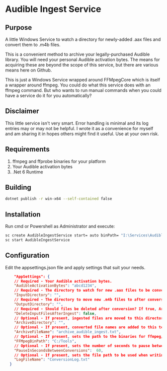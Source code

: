 # Audible Ingest Service

## Purpose

A little Windows Service to watch a directory for newly-added .aax files and convert them to .m4b files.

This is a convenient method to archive your legally-purchased Audible library. You will need your personal Audible activation bytes. The means for acquiring these are beyond the scope of this service, but there are various means here on Github.

This is just a Windows Service wrapped around FFMpegCore which is itself a wrapper around ffmpeg. You could do what this service does with an ffmpeg command. But who wants to run manual commands when you could have a service do it for you automatically?

## Disclaimer

This little service isn't very smart. Error handling is minimal and its log entries may or may not be helpful. I wrote it as a convenience for myself and am sharing it in hopes others might find it useful. Use at your own risk.

## Requirements

1. ffmpeg and ffprobe binaries for your platform
2. Your Audible activation bytes
3. .Net 6 Runtime

## Building

```bash
dotnet publish -r win-x64 --self-contained false
```

## Installation

Run cmd or Powershell as Administrator and execute:

```bash
sc create AudibleIngestService start= auto binPath= "I:\Services\AudibleIngestService\AudibleIngestService.exe" DisplayName= "Audible Ingest Service"
sc start AudibleIngestService
```

## Configuration

Edit the appsettings.json file and apply settings that suit your needs.

```json
    "AppSettings": {
    // Required - Your Audible activation bytes. 
    "AudibleActivationBytes": "abcd1234",
    // Required - The directory to watch for new .aax files to be converted.
    "InputDirectory": "",
    // Required - The directory to move new .m4b files to after conversion.
    "OutputDirectory": "",
    // Required - Should files be deleted after conversion? If true, ArchiveDirectory is ignored.
    "DeleteInputFilesAfterIngest": false,
    // Optional - If present, ingested files are moved to this directory after conversion.
    "ArchiveDirectory": "",
    // Optional - If present, converted file names are added to this text file. If a file name is present in this file, it will be ignored.
    "ArchiveFileName": "archive_audible_ingest.txt",
    // Optional - If present, sets the path to the binaries for ffmpeg/ffprobe
    "FFMpegBinPath": "C:/Tools",
    // Optional - If present, sets the number of seconds to pause between file conversions. If not present, defaults to 60 seconds.
    "PauseInSecondsBetweenConversions":  60,
    // Optional - If present, sets the file path to be used when writing a detailed log file
    "LogFileName": "ConversionLog.txt"
  }
```